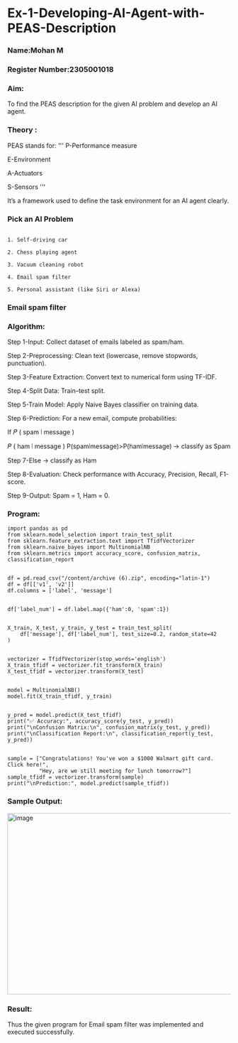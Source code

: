 # Ex-1-Developing-AI-Agent-with-PEAS-Description
### Name:Mohan M

### Register Number:2305001018

### Aim:
To find the PEAS description for the given AI problem and develop an AI agent.

### Theory :
PEAS stands for:
'''
P-Performance measure

E-Environment

A-Actuators

S-Sensors
'''

It’s a framework used to define the task environment for an AI agent clearly.

### Pick an AI Problem

```

1. Self-driving car

2. Chess playing agent

3. Vacuum cleaning robot

4. Email spam filter

5. Personal assistant (like Siri or Alexa)
```

### Email spam filter
### Algorithm:
Step 1-Input: Collect dataset of emails labeled as spam/ham.

Step 2-Preprocessing: Clean text (lowercase, remove stopwords, punctuation).

Step 3-Feature Extraction: Convert text to numerical form using TF-IDF.

Step 4-Split Data: Train–test split.

Step 5-Train Model: Apply Naive Bayes classifier on training data.

Step 6-Prediction: For a new email, compute probabilities:

If 
𝑃
(
spam
∣
message
)
>
𝑃
(
ham
∣
message
)
P(spam∣message)>P(ham∣message) → classify as Spam

Step 7-Else → classify as Ham

Step 8-Evaluation: Check performance with Accuracy, Precision, Recall, F1-score.

Step 9-Output: Spam = 1, Ham = 0.
### Program:
```
import pandas as pd
from sklearn.model_selection import train_test_split
from sklearn.feature_extraction.text import TfidfVectorizer
from sklearn.naive_bayes import MultinomialNB
from sklearn.metrics import accuracy_score, confusion_matrix, classification_report


df = pd.read_csv("/content/archive (6).zip", encoding="latin-1")
df = df[['v1', 'v2']] 
df.columns = ['label', 'message']


df['label_num'] = df.label.map({'ham':0, 'spam':1})


X_train, X_test, y_train, y_test = train_test_split(
    df['message'], df['label_num'], test_size=0.2, random_state=42
)


vectorizer = TfidfVectorizer(stop_words='english')
X_train_tfidf = vectorizer.fit_transform(X_train)
X_test_tfidf = vectorizer.transform(X_test)


model = MultinomialNB()
model.fit(X_train_tfidf, y_train)


y_pred = model.predict(X_test_tfidf)
print("✅ Accuracy:", accuracy_score(y_test, y_pred))
print("\nConfusion Matrix:\n", confusion_matrix(y_test, y_pred))
print("\nClassification Report:\n", classification_report(y_test, y_pred))


sample = ["Congratulations! You've won a $1000 Walmart gift card. Click here!",
          "Hey, are we still meeting for lunch tomorrow?"]
sample_tfidf = vectorizer.transform(sample)
print("\nPrediction:", model.predict(sample_tfidf))
```
### Sample Output:

<img width="626" height="408" alt="image" src="https://github.com/user-attachments/assets/46be80a5-06d7-488c-a383-c1e6738472b3" />


### Result:
Thus the given program for Email spam filter was implemented and executed successfully.
